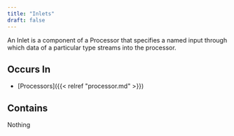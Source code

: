 ```yaml
---
title: "Inlets"
draft: false
---
```


An Inlet is a component of a Processor that specifies a named input through 
which data of a particular type streams into the processor. 

## Occurs In
* [Processors]({{< relref "processor.md" >}})

## Contains 
Nothing
